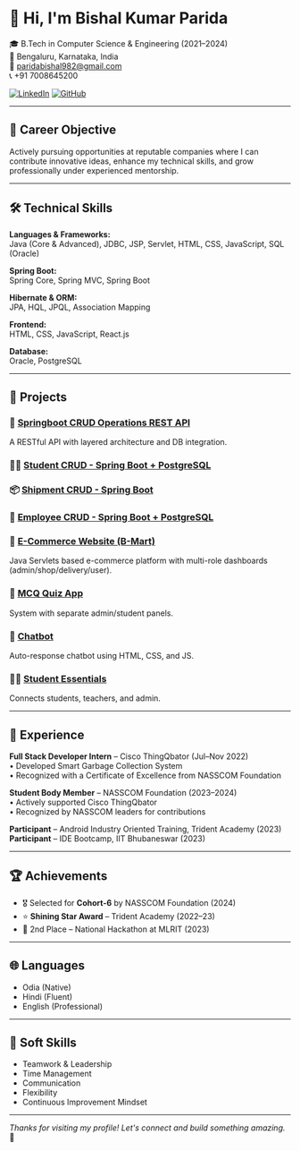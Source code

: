 # 👋 Hi, I'm Bishal Kumar Parida

🎓 B.Tech in Computer Science & Engineering (2021–2024)  
📍 Bengaluru, Karnataka, India  
📧 paridabishal982@gmail.com  
📞 +91 7008645200  

[![LinkedIn](https://img.shields.io/badge/LinkedIn-blue?style=flat&logo=linkedin)](https://www.linkedin.com/in/bishal-kumar-parida-830197199/)
[![GitHub](https://img.shields.io/badge/GitHub-B766--p-000?style=flat&logo=github)](https://github.com/B766-p?tab=repositories)

---

## 💼 Career Objective
Actively pursuing opportunities at reputable companies where I can contribute innovative ideas, enhance my technical skills, and grow professionally under experienced mentorship.

---

## 🛠️ Technical Skills

**Languages & Frameworks:**  
Java (Core & Advanced), JDBC, JSP, Servlet, HTML, CSS, JavaScript, SQL (Oracle)  

**Spring Boot:**  
Spring Core, Spring MVC, Spring Boot  

**Hibernate & ORM:**  
JPA, HQL, JPQL, Association Mapping  

**Frontend:**  
HTML, CSS, JavaScript, React.js  

**Database:**  
Oracle, PostgreSQL

---

## 🔨 Projects

### 🚀 [Springboot CRUD Operations REST API](https://github.com/B766-p/Springboot_crud_operations_RestApi)  
A RESTful API with layered architecture and DB integration.

### 👨‍🎓 [Student CRUD - Spring Boot + PostgreSQL](https://github.com/B766-p/Student_Crud_SpringBoot_postgressql)  
### 📦 [Shipment CRUD - Spring Boot](https://github.com/B766-p/Shipment-Crud-spring-Boot)  
### 👔 [Employee CRUD - Spring Boot + PostgreSQL](https://github.com/B766-p/Employee_Crud_SpringBOOt_postgressql)

### 🛒 [E-Commerce Website (B-Mart)](https://github.com/B766-p/B-Mart)  
Java Servlets based e-commerce platform with multi-role dashboards (admin/shop/delivery/user).

### 📝 [MCQ Quiz App](https://github.com/B766-p/MCQ-Quiz-App)  
System with separate admin/student panels.

### 🤖 [Chatbot](https://github.com/B766-p/Chatbot)  
Auto-response chatbot using HTML, CSS, and JS.

### 🧑‍🏫 [Student Essentials](https://github.com/B766-p/Student-Essentials)  
Connects students, teachers, and admin.

---

## 💼 Experience

**Full Stack Developer Intern** – Cisco ThingQbator (Jul–Nov 2022)  
• Developed Smart Garbage Collection System  
• Recognized with a Certificate of Excellence from NASSCOM Foundation

**Student Body Member** – NASSCOM Foundation (2023–2024)  
• Actively supported Cisco ThingQbator  
• Recognized by NASSCOM leaders for contributions

**Participant** – Android Industry Oriented Training, Trident Academy (2023)  
**Participant** – IDE Bootcamp, IIT Bhubaneswar (2023)

---

## 🏆 Achievements

- 🎖️ Selected for **Cohort-6** by NASSCOM Foundation (2024)  
- ⭐ **Shining Star Award** – Trident Academy (2022–23)  
- 🥈 2nd Place – National Hackathon at MLRIT (2023)

---

## 🌐 Languages

- Odia (Native)  
- Hindi (Fluent)  
- English (Professional)  

---

## 🤝 Soft Skills

- Teamwork & Leadership  
- Time Management  
- Communication  
- Flexibility  
- Continuous Improvement Mindset  

---

_Thanks for visiting my profile! Let's connect and build something amazing._ 🚀

